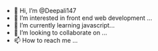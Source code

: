 - 👋 Hi, I’m @Deepali147
- 👀 I’m interested in front end web development ...
- 🌱 I’m currently learning javascript...
- 💞️ I’m looking to collaborate on ...
- 📫 How to reach me ...

<!---
Deepali147/Deepali147 is a ✨ special ✨ repository because its `README.md` (this file) appears on your GitHub profile.
You can click the Preview link to take a look at your changes.
--->
